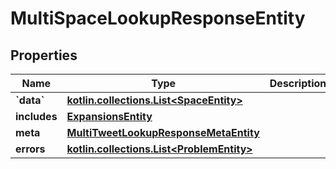 
# MultiSpaceLookupResponseEntity

## Properties
Name | Type | Description | Notes
------------ | ------------- | ------------- | -------------
**&#x60;data&#x60;** | [**kotlin.collections.List&lt;SpaceEntity&gt;**](SpaceEntity.md) |  |  [optional]
**includes** | [**ExpansionsEntity**](ExpansionsEntity.md) |  |  [optional]
**meta** | [**MultiTweetLookupResponseMetaEntity**](MultiTweetLookupResponseMetaEntity.md) |  |  [optional]
**errors** | [**kotlin.collections.List&lt;ProblemEntity&gt;**](ProblemEntity.md) |  |  [optional]



